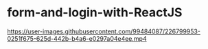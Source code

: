 # form-and-login-with-ReactJS


https://user-images.githubusercontent.com/99484087/226799953-0251f675-625d-442b-b4a6-e0297a04e4ee.mp4


